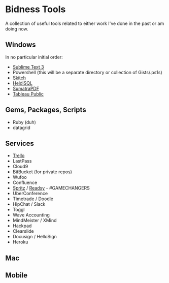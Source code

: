 # Bidness Tools
A collection of useful tools related to either work I've done in the past or am doing now.

## Windows
In no particular initial order: 
- [Sublime Text 3](https://www.sublimetext.com/3)
- Powershell (this will be a separate directory or collection of Gists/.ps1s)
- [Skitch](https://evernote.com/skitch/)
- [HeidiSQL](http://www.heidisql.com/)
- [SumatraPDF](http://www.sumatrapdfreader.org/)
- [Tableau Public](https://public.tableau.com/s/)

## Gems, Packages, Scripts
- Ruby (duh)
- datagrid

## Services
- [Trello](https://www.trello.com)
- LastPass
- Cloud9
- BitBucket (for private repos)
- Wufoo
- Confluence
- [Spritz](http://www.spritzinc.com) / [Readsy](http://www.readsy.co/) - #GAMECHANGERS
- UberConference
- Timetrade / Doodle
- HipChat / Slack
- Toggl
- Wave Accounting
- MindMeister / XMind
- Hackpad
- Clearslide
- Docusign / HelloSign
- Heroku

## Mac



## Mobile


